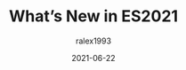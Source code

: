 ---
author: ralex1993
date: 2021-06-22
layout: post.njk
publisher: uidotdev
tags:
  - javascript
  - es2021
target_url: https://ui.dev/es2021/
title: What’s New in ES2021
---